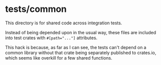 # tests/common

This directory is for shared code across integration tests.

Instead of being depended upon in the usual way, these files are included into test crates with `#[path="..."]` attributes.

This hack is because, as far as I can see, the tests can't depend on a common library without that crate being separately published to crates.io, which seems like overkill for a few shared functions.

